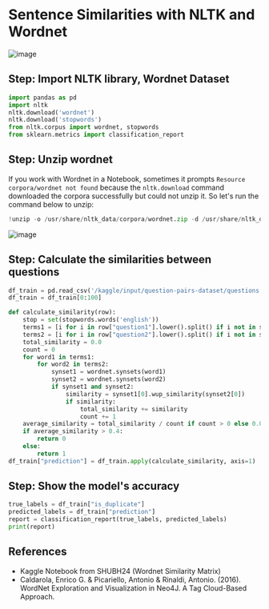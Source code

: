 # Sentence Similarities with NLTK and Wordnet

![image](https://github.com/hughiephan/DPL/assets/16631121/4cf5b187-77d1-4aba-a4f9-62992442f357)

## Step: Import NLTK library, Wordnet Dataset
```python
import pandas as pd
import nltk
nltk.download('wordnet')
nltk.download('stopwords')
from nltk.corpus import wordnet, stopwords
from sklearn.metrics import classification_report
```

## Step: Unzip wordnet
If you work with Wordnet in a Notebook, sometimes it prompts `Resource corpora/wordnet not found` because the `nltk.download` command downloaded the corpora successfully but could not unzip it. So let's run the command below to unzip:

```python
!unzip -o /usr/share/nltk_data/corpora/wordnet.zip -d /usr/share/nltk_data/corpora/
```

![image](https://github.com/hughiephan/DPL/assets/16631121/e0ddbe09-f4e3-4116-9563-25926ee4411d)

## Step: Calculate the similarities between questions
```python
df_train = pd.read_csv('/kaggle/input/question-pairs-dataset/questions.csv')
df_train = df_train[0:100]

def calculate_similarity(row):
    stop = set(stopwords.words('english'))
    terms1 = [i for i in row["question1"].lower().split() if i not in stop]
    terms2 = [i for i in row["question2"].lower().split() if i not in stop]
    total_similarity = 0.0
    count = 0
    for word1 in terms1:
        for word2 in terms2:
            synset1 = wordnet.synsets(word1)
            synset2 = wordnet.synsets(word2)
            if synset1 and synset2:
                similarity = synset1[0].wup_similarity(synset2[0])
                if similarity:
                    total_similarity += similarity
                    count += 1
    average_similarity = total_similarity / count if count > 0 else 0.0
    if average_similarity > 0.4:
        return 0
    else:
        return 1
df_train["prediction"] = df_train.apply(calculate_similarity, axis=1)
```

## Step: Show the model's accuracy
```python
true_labels = df_train["is_duplicate"]
predicted_labels = df_train["prediction"]
report = classification_report(true_labels, predicted_labels)
print(report)
```

## References
- Kaggle Notebook from SHUBH24 (Wordnet Similarity Matrix)
- Caldarola, Enrico G. & Picariello, Antonio & Rinaldi, Antonio. (2016). WordNet Exploration and Visualization in Neo4J. A Tag Cloud-Based Approach.

